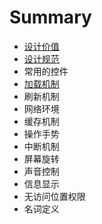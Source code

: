 # Summary

* [设计价值](README.md)
* [设计规范](chapter1.md)
* 常用的控件
* [加载机制](jia-zai-ji-zhi.md)
* 刷新机制
* 网络环境
* 缓存机制
* 操作手势
* 中断机制
* 屏幕旋转
* 声音控制
* 信息显示
* 无访问位置权限
* 名词定义

